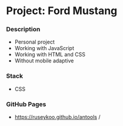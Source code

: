 # Project: Ford Mustang

### Description

* Personal project
* Working with JavaScript
* Working with HTML and CSS
* Without mobile adaptive

### Stack

* CSS

### GitHub Pages

* https://ruseykoo.github.io/antools
/
